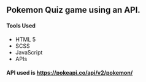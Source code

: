 ## Pokemon Quiz game using an API.

#### Tools Used

- HTML 5
- SCSS
- JavaScript
- APIs

#### API used is https://pokeapi.co/api/v2/pokemon/
